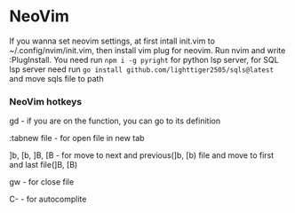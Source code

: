 # NeoVim
If you wanna set neovim settings, at first intall init.vim to ~/.config/nvim/init.vim, then install vim plug for neovim.
Run nvim and write :PlugInstall.
You need run `npm i -g pyright` for python lsp server, for SQL lsp server need run `go install github.com/lighttiger2505/sqls@latest` and move sqls file to path

### NeoVim hotkeys

gd - if you are on the function, you can go to its definition

:tabnew file - for open file in new tab

]b, [b, ]B, [B - for move to next and previous(]b, [b) file and move to first and last file(]B, [B)

gw - for close file

C-<Space> - for autocomplite
